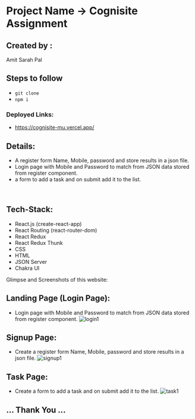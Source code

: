 # Project Name -> Cognisite Assignment

## Created by :

Amit Sarah Pal

## Steps to follow

- `git clone`
- `npm i`

### Deployed Links:

- https://cognisite-mu.vercel.app/

## Details:

- A register form Name, Mobile, password and store results in a json file.
- Login page with Mobile and Password to match from JSON data stored from register component.
- a form to add a task and on submit add it to the list.

<br />

## Tech-Stack:

- React.js (create-react-app)
- React Routing (react-router-dom)
- React Redux
- React Redux Thunk
- CSS
- HTML
- JSON Server
- Chakra UI

Glimpse and Screenshots of this website:

## Landing Page (Login Page):

- Login page with Mobile and Password to match from JSON data stored from register component.
  ![login1](https://github.com/iamitpal/Cognisite/assets/109168129/e55dac00-7de7-4c36-a52e-30b625d75cf5)

## Signup Page:

- Create a register form Name, Mobile, password and store results in a json file.
  ![signup1](https://github.com/iamitpal/Cognisite/assets/109168129/03185295-4e22-4619-a6b2-9b9d2cfb990d)

## Task Page:

- Create a form to add a task and on submit add it to the list.
  ![task1](https://github.com/iamitpal/Cognisite/assets/109168129/3efdad7d-251e-4826-acad-cd5a8d7ff782)

## ... Thank You ...
